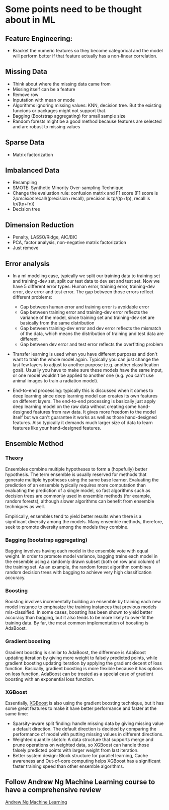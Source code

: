 # Some points need to be thought about in ML

## Feature Engineering:
* Bracket the numeric features so they become categorical and the model will
perform better if that feature actually has a non-linear correlation.

## Missing Data
* Think about where the missing data came from
* Missing itself can be a feature
* Remove row
* Inputation with mean or mode
* Algorithms ignoring missing values: KNN, decision tree. But the existing
funcions or packages might not support that.
* Bagging (Bootstrap aggregating) for small sample size
* Random forests might be a good method because features are selected and are
robust to missing values


## Sparse Data
* Matrix factorization

## Imbalanced Data
* Resampling
* SMOTE: Synthetic Minority Over-sampling Technique
* Change the evaluation rule: confusion matrix and F1 score
(F1 score is 2*precision*recall/(precision+recall), precision is tp/(tp+fp),
recall is tp/(tp+fn))
* Decision tree

## Dimension Reduction
* Penalty, LASSO/Ridge, AIC/BIC
* PCA, factor analysis, non-negative matrix factorization
* Just remove

## Error analysis
* In a ml modeling case, typically we split our training data to training set and training-dev set, split our test data to dev set and test set. Now we have 5 different error types: Human error, training error, training-dev error, dev error and test error. The gap between those errors reflect different problems:
  * Gap between human error and training error is avoidable error
  * Gap between training error and training-dev error reflects the variance of the model, since training set and training-dev set are basically from the same distribution
  * Gap between training-dev error and dev error reflects the mismatch of the data, which means the distribution of training and test data are different
  * Gap between dev error and test error reflects the overfitting problem

* Transfer learning is used when you have different purposes and don't want to train the whole model again. Typically you can just change the last few layers to adjust to another purpose (e.g. another classification goal). Usually you have to make sure these models have the same input, or one model wouldn't be applied to another one (e.g. you can't use animal images to train a radiation model).

* End-to-end processing: typically this is discussed when it comes to deep learning since deep learning model can creates its own features on different layers. The end-to-end processing is basically just apply deep learning model on the raw data without creating some hand-designed features from raw data. It gives more freedom to the model itself but we can't guarantee it works as well as those hand-designed features. Also typically it demands much larger size of data to learn features like your hand-designed features.

## Ensemble Method
### Theory
Ensembles combine multiple hypotheses to form a (hopefully) better hypothesis. The term ensemble is usually reserved for methods that generate multiple hypotheses using the same base learner. Evaluating the prediction of an ensemble typically requires more computation than evaluating the prediction of a single model, so fast algorithms such as decision trees are commonly used in ensemble methods (for example, random forests), although slower algorithms can benefit from ensemble techniques as well.

Empirically, ensembles tend to yield better results when there is a significant diversity among the models. Many ensemble methods, therefore, seek to promote diversity among the models they combine.

### Bagging (bootstrap aggregating)
Bagging involves having each model in the ensemble vote with equal weight. In order to promote model variance, bagging trains each model in the ensemble using a randomly drawn subset (both on row and column) of the training set. As an example, the random forest algorithm combines random decision trees with bagging to achieve very high classification accuracy.

### Boosting
Boosting involves incrementally building an ensemble by training each new model instance to emphasize the training instances that previous models mis-classified. In some cases, boosting has been shown to yield better accuracy than bagging, but it also tends to be more likely to over-fit the training data. By far, the most common implementation of boosting is AdaBoost.

### Gradient boosting
Gradient boosting is similar to AdaBoost, the difference is AdaBoost updating iteration by giving more weight to falsely predicted points, while gradient boosting updating iteration by applying the gradient decent of loss function. Basically, gradient boosting is more flexible because it has options on loss function, AdaBoost can be treated as a special case of gradient boosting with an exponential loss function.   

### XGBoost
Essentially, [XGBoost](https://arxiv.org/pdf/1603.02754.pdf) is also using the gradient boosting technique, but it has some great features to make it have better performance and faster at the same time:
  * Sparsity-aware split finding: handle missing data by giving missing value a default direction. The default direction is decided by comparing the performance of model with putting missing values in different directions.
  * Weighted quantile sketch: A data structure that supports merge and prune operations on weighted data, so XGBoost can handle those falsely predicted points with larger weight from last iteration.
  * Better system design: Block structure for parallel learning, Cache awareness and Out-of-core computing helps XGBoost has a significant faster training speed than other ensemble algorithms.


## Follow Andrew Ng Machine Learning course to have a comprehensive review
[Andrew Ng Machine Learning](https://www.youtube.com/playlist?list=PLLssT5z_DsK-h9vYZkQkYNWcItqhlRJLN)
